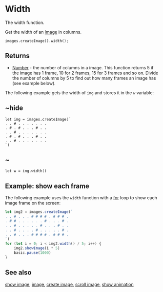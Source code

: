 # Width

The width function.

Get the width of an [Image](/reference/images/image) in columns.

```sig
images.createImage().width();
```

## Returns

* [Number](/types/number) - the number of columns in a image. This function returns 5 if the image has 1 frame, 10 for 2 frames, 15 for 3 frames and so on. Divide the number of columns by 5 to find out how many frames an image has (see example below).

The following example gets the width of `img` and stores it in the `w` variable:

## ~hide

```blocks
let img = images.createImage(`
. . # . . . . . . .
. # . # . . . # . .
. . # . . . . . . .
. # . # . . . # . .
. . # . . . . . . .
`)
```

## ~

```typescript-ignore
let w = img.width()
```

## Example: show each frame

The following example uses the `width` function with a [for](/blocks/loops/for) loop to show each image frame on the screen:

```typescript
let img2 = images.createImage(`
. . # . . . # # # # . # # # .
. # # . . . . . . # . . . # .
. . # . . . . . # . . . # . .
. . # . . . . # . . . . . # .
. . # . . . # # # # . # # # .
`)
for (let i = 0; i < img2.width() / 5; i++) {
    img2.showImage(i * 5)
    basic.pause(1000)
}
```

## See also

[show image](/reference/images/show-image), [image](/reference/images/image), [create image](/reference/images/create-image), [scroll image](/reference/images/scroll-image), [show animation](/reference/basic/show-animation)